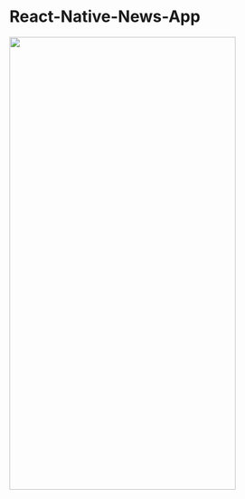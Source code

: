 # React-Native-News-App





<img src="https://user-images.githubusercontent.com/87796455/167999690-f0502ef2-31ed-48a2-867d-25c03ea282b8.png" width="400" height="800" />



